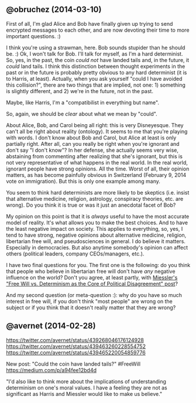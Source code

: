 ## @obruchez (2014-03-10)

First of all, I'm glad Alice and Bob have finally given up trying to send encrypted messages to each other, and are now devoting their time to more important questions. :)

I think you're using a strawman, here. Bob sounds stupider than he should be. :) Ok, I won't talk for Bob. I'll talk for myself, as I'm a hard determinist. So, yes, in the past, the coin *could not* have landed tails and, in the future, it *could* land tails. I think this distinction between thought experiments in the past or in the future is probably pretty obvious to any hard determinist (it is to Harris, at least). Actually, when you ask yourself "could I have avoided this collision?", there are two things that are implied, not one: 1) something is slightly different, and 2) we're in the future, not in the past.

Maybe, like Harris, I'm a "compatibilist in everything but name".

So, again, we should be *clear* about what we mean by "could".

About Alice, Bob, and Carol being all right: this is very Disneyesque. They can't all be right about reality (ontology). It seems to me that you're playing with words. I don't know about Bob and Carol, but Alice at least is only partially right. After all, can you really be right when you're ignorant and don't say "I don't know"? In her defense, she actually seems very wise, abstaining from commenting after realizing that she's ignorant, but this is not very representative of what happens in the real world. In the real world, ignorant people have strong opinions. All the time. Worst of all, their opinion matters, as has become painfully obvious in Switzerland (February 9, 2014 vote on immigration). But this is only one example among many.

You seem to think hard determinists are more likely to be skeptics (i.e. insist that alternative medicine, religion, astrology, conspiracy theories, etc. are wrong). Do you think it is true or was it just an anecdotal facet of Bob?

My opinion on this point is that it is *always* useful to have the most accurate model of reality. It's what allows you to make the best choices. And to have the least negative impact on society. This applies to everything, so, yes, I tend to have strong, negative opinions about alternative medicine, religion, libertarian free will, and pseudosciences in general. I do believe it matters. Especially in democracies. But also anytime somebody's opinion can affect others (political leaders, company CEOs/managers, etc.).

I have two final questions for you. The first one is the following: do you think that people who believe in libertarian free will don't have *any* negative influence on the world? Don't you agree, at least partly, with [Miessler's "Free Will vs. Determinism as the Core of Political Disagreement" post](http://www.danielmiessler.com/blog/free-will-vs-determinism-as-the-core-of-political-disagreement)?

And my second question (or meta-question :): why do you have so much interest in free will, if you don't think "most people" are wrong on the subject or if you think that it doesn't really matter that they are wrong?

## @avernet (2014-02-28)

https://twitter.com/avernet/status/439268046176124928<br>
https://twitter.com/avernet/status/439463260228554752<br>
https://twitter.com/avernet/status/439465220054859776<br>

New post: "Could the coin have landed tails?" #FreeWill https://medium.com/p/a94fee12bd4d 

"I'd also like to think more about the implications of understanding determinism on one's moral values. I have a feeling they are not as significant as Harris and Miessler would like to make us believe."
